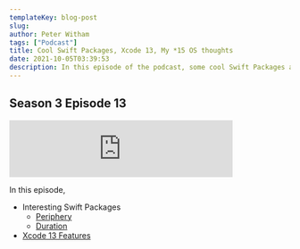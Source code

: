 ```yaml
---
templateKey: blog-post
slug: 
author: Peter Witham
tags: ["Podcast"]
title: Cool Swift Packages, Xcode 13, My *15 OS thoughts
date: 2021-10-05T03:39:53
description: In this episode of the podcast, some cool Swift Packages and Xcode 13 features.
---
```


## Season 3 Episode 13

<iframe src="https://anchor.fm/compileswift/embed/episodes/Cool-Swift-Packages--Xcode-13--My-15-OS-thoughts-e185c59" height="102px" width="400px" frameborder="0" scrolling="no"></iframe>

In this episode, 

- Interesting Swift Packages
	- [Periphery](https://github.com/peripheryapp/periphery)
	- [Duration](https://github.com/SwiftStudies/Duration)
- [Xcode 13 Features](https://www.youtube.com/watch?v=SdkJ6l0NSmA)